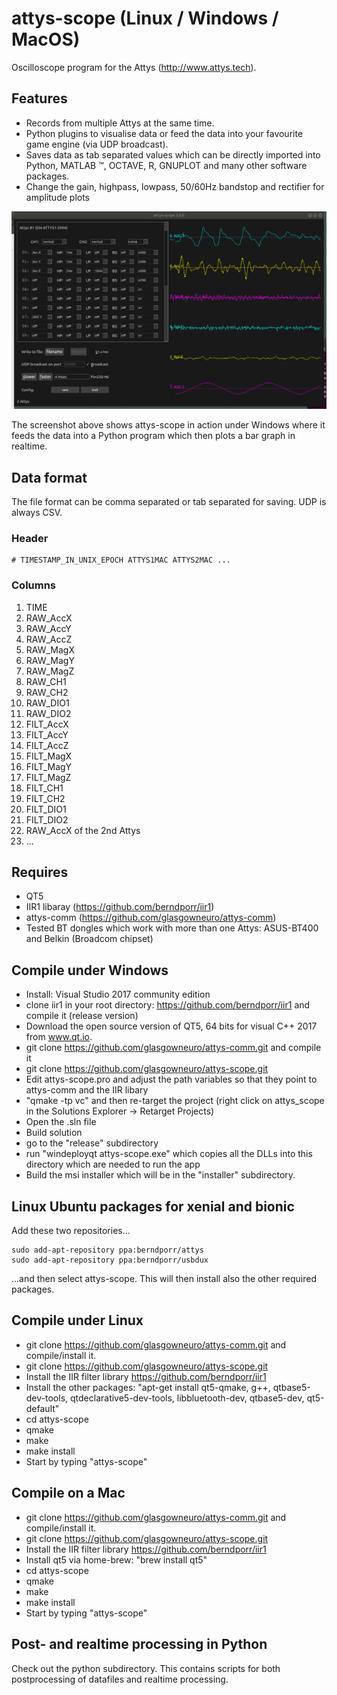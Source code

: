 # attys-scope (Linux / Windows / MacOS)

Oscilloscope program for the Attys (http://www.attys.tech).

## Features

* Records from multiple Attys at the same time.
* Python plugins to visualise data or feed the data into your favourite game engine (via UDP broadcast).
* Saves data as tab separated values which can be directly imported into Python, MATLAB ™, OCTAVE, R, GNUPLOT and many other software packages.
* Change the gain, highpass, lowpass, 50/60Hz bandstop and rectifier for amplitude plots

![alt tag](screenshot.png)

The screenshot above shows attys-scope in action under Windows where it feeds the data into a Python program
which then plots a bar graph in realtime.

## Data format

The file format can be comma separated or tab separated for saving. UDP is always CSV.

### Header

```
# TIMESTAMP_IN_UNIX_EPOCH ATTYS1MAC ATTYS2MAC ...
```

### Columns

1. TIME
2. RAW_AccX
3. RAW_AccY
4. RAW_AccZ
5. RAW_MagX
6. RAW_MagY
7. RAW_MagZ
8. RAW_CH1
9. RAW_CH2
10. RAW_DIO1
11. RAW_DIO2 
12. FILT_AccX
13. FILT_AccY
14. FILT_AccZ
15. FILT_MagX
16. FILT_MagY
17. FILT_MagZ
18. FILT_CH1
19. FILT_CH2
20. FILT_DIO1
21. FILT_DIO2
22. RAW_AccX of the 2nd Attys
22. ...


## Requires
* QT5
* IIR1 libaray (https://github.com/berndporr/iir1)
* attys-comm (https://github.com/glasgowneuro/attys-comm)
* Tested BT dongles which work with more than one Attys: ASUS-BT400 and Belkin (Broadcom chipset)

## Compile under Windows
* Install: Visual Studio 2017 community edition
* clone iir1 in your root directory: https://github.com/berndporr/iir1 and compile it (release version)
* Download the open source version of QT5, 64 bits for visual C++ 2017 from www.qt.io.
* git clone https://github.com/glasgowneuro/attys-comm.git and compile it
* git clone https://github.com/glasgowneuro/attys-scope.git
* Edit attys-scope.pro and adjust the path variables so that they point to attys-comm and the IIR libary
* "qmake -tp vc" and then re-target the project (right click on attys_scope in the Solutions Explorer -> Retarget Projects)
* Open the .sln file
* Build solution
* go to the "release" subdirectory
* run "windeployqt attys-scope.exe" which copies all the DLLs into this directory which are needed to run the app
* Build the msi installer which will be in the "installer" subdirectory.


## Linux Ubuntu packages for xenial and bionic
Add these two repositories...
```
sudo add-apt-repository ppa:berndporr/attys
sudo add-apt-repository ppa:berndporr/usbdux
```
...and then select attys-scope. This will then install also
the other required packages.

## Compile under Linux
* git clone https://github.com/glasgowneuro/attys-comm.git and compile/install it.
* git clone https://github.com/glasgowneuro/attys-scope.git 
* Install the IIR filter library https://github.com/berndporr/iir1
* Install the other packages: "apt-get install qt5-qmake, g++, qtbase5-dev-tools, qtdeclarative5-dev-tools, libbluetooth-dev, qtbase5-dev, qt5-default"
* cd attys-scope
* qmake
* make
* make install
* Start by typing "attys-scope"

## Compile on a Mac
* git clone https://github.com/glasgowneuro/attys-comm.git and compile/install it.
* git clone https://github.com/glasgowneuro/attys-scope.git 
* Install the IIR filter library https://github.com/berndporr/iir1
* Install qt5 via home-brew: "brew install qt5"
* cd attys-scope
* qmake
* make
* make install
* Start by typing "attys-scope"

## Post- and realtime processing in Python
Check out the python subdirectory. This contains scripts for both postprocessing of datafiles and realtime processing.
